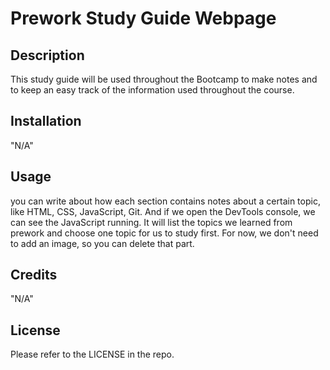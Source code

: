 # Prework Study Guide Webpage

## Description

This study guide will be used throughout the Bootcamp to make notes and to keep an easy track of the information used throughout the course.

## Installation

"N/A"

## Usage
you can write about how each section contains notes about a certain topic, like HTML, CSS, JavaScript, Git. And if we open the DevTools console, we can see the JavaScript running. It will list the topics we learned from prework and choose one topic for us to study first. For now, we don't need to add an image, so you can delete that part.

## Credits

"N/A"

## License

Please refer to the LICENSE in the repo.

